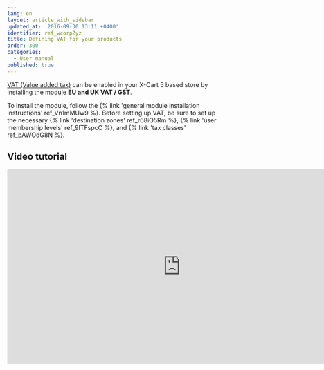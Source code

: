 ```yaml
---
lang: en
layout: article_with_sidebar
updated_at: '2016-09-30 13:11 +0400'
identifier: ref_wcorpZyz
title: Defining VAT for your products
order: 300
categories:
  - User manual
published: true
---
```


[VAT (Value added tax)](http://en.wikipedia.org/wiki/Value_added_tax#With_a_value_added_tax) can be enabled in your X-Cart 5 based store by installing the module **EU and UK VAT / GST**.

To install the module, follow the {% link 'general module installation instructions' ref_Vn1mMUw9 %}. Before setting up VAT, be sure to set up the necessary {% link 'destination zones' ref_r68iO5Rm %}, {% link 'user membership levels' ref_9ITFspcC %}, and {% link 'tax classes' ref_pAWOdG8N %}.

## Video tutorial

<iframe class="youtube-player" type="text/html" style="width: 800px; height: 450px" src="http://www.youtube.com/embed/kCS54G0QvvU" frameborder="0"></iframe>
